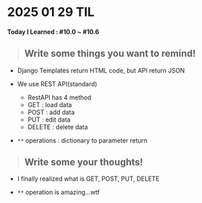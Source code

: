 # **2025 01 29 TIL**

#### Today I Learned : #10.0 ~ #10.6

> ## Write some things you want to remind!

- Django Templates return HTML code, but API return JSON

- We use REST API(standard)

  - RestAPI has 4 method
  - GET : load data
  - POST : add data
  - PUT : edit data
  - DELETE : delete data

- `**` operations : dictionary to parameter return

> ## Write some your thoughts!

- I finally realized what is GET, POST, PUT, DELETE

- `**` operation is amazing...wtf
